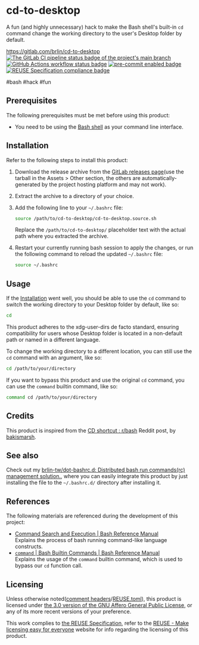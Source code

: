 # cd-to-desktop

A fun (and highly unnecessary) hack to make the Bash shell's built-in `cd` command change the working directory to the user's Desktop folder by default.

<https://gitlab.com/brlin/cd-to-desktop>  
[![The GitLab CI pipeline status badge of the project's `main` branch](https://gitlab.com/brlin/cd-to-desktop/badges/main/pipeline.svg?ignore_skipped=true "Click here to check out the comprehensive status of the GitLab CI pipelines")](https://gitlab.com/brlin/cd-to-desktop/-/pipelines) [![GitHub Actions workflow status badge](https://github.com/brlin-tw/cd-to-desktop/actions/workflows/check-potential-problems.yml/badge.svg "GitHub Actions workflow status")](https://github.com/brlin-tw/cd-to-desktop/actions/workflows/check-potential-problems.yml) [![pre-commit enabled badge](https://img.shields.io/badge/pre--commit-enabled-brightgreen?logo=pre-commit&logoColor=white "This project uses pre-commit to check potential problems")](https://pre-commit.com/) [![REUSE Specification compliance badge](https://api.reuse.software/badge/gitlab.com/brlin/cd-to-desktop "This project complies to the REUSE specification to decrease software licensing costs")](https://api.reuse.software/info/gitlab.com/brlin/cd-to-desktop)

\#bash \#hack \#fun

## Prerequisites

The following prerequisites must be met before using this product:

* You need to be using the [Bash shell](https://www.gnu.org/software/bash/) as your command line interface.

## Installation

Refer to the following steps to install this product:

1. Download the release archive from the [GitLab releases page](https://gitlab.com/brlin/cd-to-desktop/-/releases)(use the tarball in the Assets > Other section, the others are automatically-generated by the project hosting platform and may not work).
1. Extract the archive to a directory of your choice.
1. Add the following line to your `~/.bashrc` file:

   ```bash
   source /path/to/cd-to-desktop/cd-to-desktop.source.sh
   ```

   Replace the `/path/to/cd-to-desktop/` placeholder text with the actual path where you extracted the archive.
1. Restart your currently running bash session to apply the changes, or run the following command to reload the updated `~/.bashrc` file:

   ```bash
   source ~/.bashrc
   ```

## Usage

If the [Installation](#installation) went well, you should be able to use the `cd` command to switch the working directory to your Desktop folder by default, like so:

```bash
cd
```

This product adheres to the xdg-user-dirs de facto standard, ensuring compatibility for users whose Desktop folder is located in a non-default path or named in a different language.

To change the working directory to a different location, you can still use the `cd` command with an argument, like so:

```bash
cd /path/to/your/directory
```

If you want to bypass this product and use the original `cd` command, you can use the `command` builtin command, like so:

```bash
command cd /path/to/your/directory
```

## Credits

This product is inspired from the [CD shortcut : r/bash](https://www.reddit.com/r/bash/comments/1l69apz/cd_shortcut/) Reddit post, by [bakismarsh](https://www.reddit.com/user/bakismarsh/).

## See also

Check out my [brlin-tw/dot-bashrc.d: Distributed bash run commands(rc) management solution.](https://github.com/brlin-tw/dot-bashrc.d), where you can easily integrate this product by just installing the file to the `~/.bashrc.d/` directory after installing it.

## References

The following materials are referenced during the development of this project:

* [Command Search and Execution | Bash Reference Manual](https://www.gnu.org/savannah-checkouts/gnu/bash/manual/bash.html#Command-Search-and-Execution)  
  Explains the process of bash running command-like language constructs.
* [`command` | Bash Builtin Commands | Bash Reference Manual](https://www.gnu.org/savannah-checkouts/gnu/bash/manual/bash.html#index-command)  
  Explains the usage of the `command` builtin command, which is used to bypass our `cd` function call.

## Licensing

Unless otherwise noted([comment headers](https://reuse.software/spec-3.3/#comment-headers)/[REUSE.toml](https://reuse.software/spec-3.3/#reusetoml)), this product is licensed under [the 3.0 version of the GNU Affero General Public License](https://www.gnu.org/licenses/agpl-3.0.en.html), or any of its more recent versions of your preference.

This work complies to [the REUSE Specification](https://reuse.software/spec/), refer to the [REUSE - Make licensing easy for everyone](https://reuse.software/) website for info regarding the licensing of this product.
